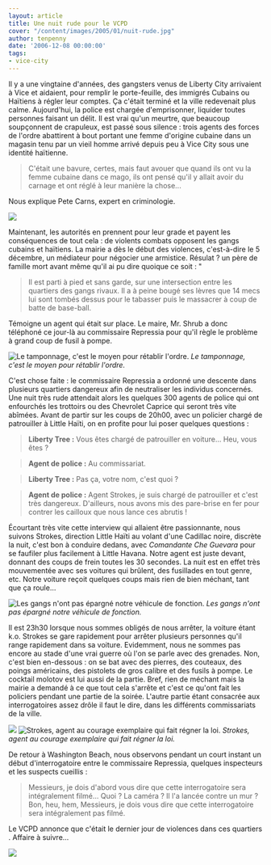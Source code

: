 ```yaml
---
layout: article
title: Une nuit rude pour le VCPD
cover: "/content/images/2005/01/nuit-rude.jpg"
author: tenpenny
date: '2006-12-08 00:00:00'
tags:
- vice-city
---
```


Il y a une vingtaine d'années, des gangsters venus de Liberty City arrivaient à Vice et&nbsp;aidaient, pour remplir le porte-feuille, des immigrés Cubains ou Haïtiens à régler leur comptes. Ça c'était terminé et la ville redevenait plus calme. Aujourd'hui, la police est chargée d'emprisonner, liquider toutes personnes faisant un délit. Il est vrai qu'un meurtre, que beaucoup soupçonnent de crapuleux, est passé sous silence : trois agents des forces de l'ordre abattirent à bout portant une femme d'origine cubaine dans un magasin tenu par un vieil homme arrivé depuis peu à Vice City sous une identité haïtienne.

> C'était une bavure, certes, mais faut avouer que quand ils ont vu la femme cubaine dans ce mago, ils ont pensé qu'il y allait avoir du carnage et ont réglé à leur manière la chose...

Nous explique Pete Carns, expert en criminologie.

![](/content/images/2005/01/voiture_brul_1.jpg)

Maintenant, les autorités en prennent pour leur grade et payent les conséquences de tout cela : de violents combats opposent les gangs cubains et haïtiens. La mairie a dès le début des violences, c'est-à-dire le 5 décembre, un médiateur pour négocier une armistice. Résulat ? un père de famille mort avant même qu'il ai pu dire quoique ce soit : "

> Il est parti à pied et sans garde, sur une intersection entre les quartiers des gangs rivaux. Il a à peine bougé ses lèvres que 14 mecs lui sont tombés dessus pour le tabasser puis le massacrer à coup de batte de base-ball.

Témoigne un agent qui était sur place. Le maire, Mr. Shrub a donc téléphoné ce jour-là au commissaire Repressia pour qu'il règle le problème à grand coup de fusil à pompe.

![Le tamponnage, c'est le moyen pour rétablir l'ordre.](/content/images/2005/01/tamponnage.jpg)
_Le tamponnage, c'est le moyen pour rétablir l'ordre._

C'est chose faite : le commissaire Repressia a ordonné une descente dans plusieurs quartiers dangereux&nbsp;afin de&nbsp;neutraliser les individus concernés. Une nuit très rude attendait alors les quelques 300 agents de police qui ont enfourchés les trottoirs ou des Chevrolet Caprice qui seront très vite abîmées. Avant de partir sur les coups de 20h00,&nbsp;avec un policier chargé de patrouiller à Little Haïti, on en profite pour lui poser quelques questions :

> **Liberty Tree :** Vous êtes chargé de patrouiller en voiture... Heu, vous êtes ?

> **Agent de police :** Au commissariat.

> **Liberty Tree :** Pas ça, votre nom, c'est quoi ?

> **Agent de police :** Agent Strokes, je suis chargé de patrouiller et c'est très dangereux. D'ailleurs, nous avons mis des pare-brise en fer pour contrer les cailloux que nous lance ces abrutis !

Écourtant très vite cette interview qui allaient être passionnante, nous suivons Strokes, direction Little Haïti au volant d'une Cadillac noire, discrète la nuit,&nbsp;c'est bon à conduire dedans, avec _Comandante Che Guevara_ pour se faufiler plus facilement à Little Havana. Notre agent est juste devant, donnant des coups de frein toutes les 30 secondes. La nuit est en effet très mouvementée avec ses voitures qui brûlent, des fusillades en tout genre, etc. Notre voiture reçoit quelques coups mais rien de bien méchant, tant que ça roule...

![Les gangs n'ont pas épargné notre véhicule de fonction.](/content/images/2005/01/voiturebrul_2.jpg)
_Les gangs n'ont pas épargné notre véhicule de fonction._

Il est 23h30 lorsque nous sommes obligés de nous arrêter, la voiture étant k.o. Strokes se gare rapidement pour arrêter plusieurs personnes qu'il range rapidement dans sa voiture.&nbsp;Evidemment, nous ne sommes pas encore au stade d'une vrai guerre où l'on se parle avec des grenades. Non, c'est bien en-dessous : on se bat avec des pierres, des couteaux, des poings américains, des pistolets de gros calibre et des fusils à pompe. Le cocktail molotov est lui aussi de la partie. Bref, rien de méchant mais la mairie a demandé à ce que tout cela s'arrête et c'est ce qu'ont fait les policiers pendant une partie de la soirée. L'autre partie étant consacrée aux interrogatoires assez drôle il faut le dire, dans les différents commissariats de la ville.

![](/content/images/2005/01/combatrue1.jpg)
![Strokes, agent au courage exemplaire qui fait régner la loi.](/content/images/2005/01/combatrue2.jpg)
_Strokes, agent au courage exemplaire qui fait régner la loi._

De retour à Washington Beach, nous observons pendant un court instant un début d'interrogatoire entre le commissaire Repressia, quelques inspecteurs et les suspects cueillis :

> Messieurs, je dois d'abord vous dire que cette interrogatoire sera intégralement filmé... Quoi ? La caméra ? Il l'a lancée contre un mur ? Bon, heu, hem, Messieurs, je dois vous dire que cette interrogatoire sera intégralement pas filmé.

Le VCPD annonce que c'était le dernier jour de violences dans ces quartiers . Affaire à suivre...

![](/content/images/2005/01/voiturebrul_3.jpg)